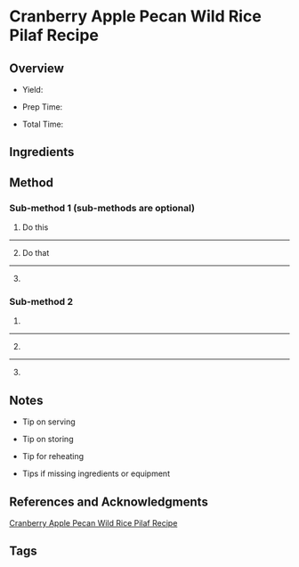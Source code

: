 # Cranberry Apple Pecan Wild Rice Pilaf Recipe

## Overview

- Yield:

- Prep Time:

- Total Time:

## Ingredients



## Method

### Sub-method 1 (sub-methods are optional)

1. Do this
---
2. Do that
---
3.

### Sub-method 2

1.
---
2.
---
3.

## Notes

- Tip on serving

- Tip on storing

- Tip for reheating

- Tips if missing ingredients or equipment

## References and Acknowledgments

[Cranberry Apple Pecan Wild Rice Pilaf Recipe](http://www.carlsbadcravings.com/cranberry-apple-pecan-wild-rice-pilaf-recipe/)

## Tags


